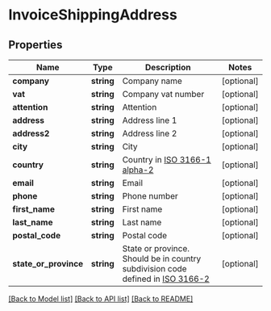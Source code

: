 # InvoiceShippingAddress

## Properties
Name | Type | Description | Notes
------------ | ------------- | ------------- | -------------
**company** | **string** | Company name | [optional]
**vat** | **string** | Company vat number | [optional]
**attention** | **string** | Attention | [optional]
**address** | **string** | Address line 1 | [optional]
**address2** | **string** | Address line 2 | [optional]
**city** | **string** | City | [optional]
**country** | **string** | Country in [ISO 3166-1 alpha-2](https://en.wikipedia.org/wiki/ISO_3166-1_alpha-2) | [optional]
**email** | **string** | Email | [optional]
**phone** | **string** | Phone number | [optional]
**first_name** | **string** | First name | [optional]
**last_name** | **string** | Last name | [optional]
**postal_code** | **string** | Postal code | [optional]
**state_or_province** | **string** | State or province. Should be in country subdivision code defined in [ISO 3166-2](https://en.wikipedia.org/wiki/ISO_3166-2) | [optional]

[[Back to Model list]](../../README.md#documentation-for-models) [[Back to API list]](../../README.md#documentation-for-api-endpoints) [[Back to README]](../../README.md)
